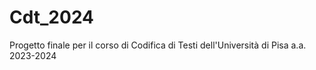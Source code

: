 # Cdt_2024
Progetto finale per il corso di Codifica di Testi dell'Università di Pisa a.a. 2023-2024
